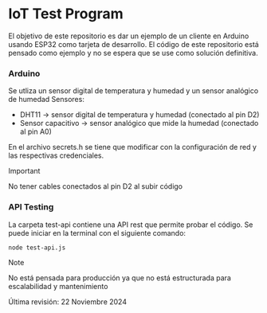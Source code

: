 # IoT Test Program

El objetivo de este repositorio es dar un ejemplo de un cliente en Arduino usando ESP32 como tarjeta de desarrollo.
El código de este repositorio está pensado como ejemplo y no se espera que se use como solución definitiva.

### Arduino

Se utliza un sensor digital de temperatura y humedad y un sensor analógico de humedad
Sensores:
- DHT11 -> sensor digital de temperatura y humedad (conectado al pin D2)
- Sensor capacitivo -> sensor analógico que mide la humedad (conectado al pin A0)

En el archivo secrets.h se tiene que modificar con la configuración de red y las respectivas credenciales.

>[!IMPORTANT]
>No tener cables conectados al pin D2 al subir código


### API Testing

La carpeta test-api contiene una API rest que permite probar el código.
Se puede iniciar en la terminal con el siguiente comando:
```
node test-api.js
```

> [!NOTE]
> No está pensada para producción ya que no está estructurada para escalabilidad y mantenimiento


Última revisión: 22 Noviembre 2024

